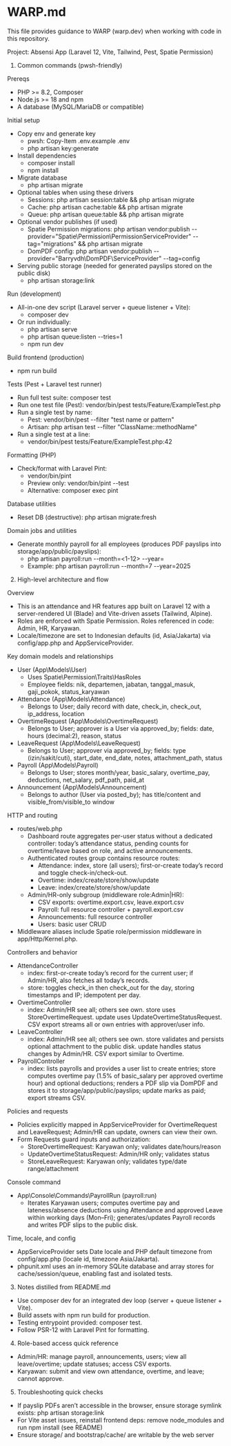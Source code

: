 # WARP.md

This file provides guidance to WARP (warp.dev) when working with code in this repository.

Project: Absensi App (Laravel 12, Vite, Tailwind, Pest, Spatie Permission)

1) Common commands (pwsh-friendly)

Prereqs
- PHP >= 8.2, Composer
- Node.js >= 18 and npm
- A database (MySQL/MariaDB or compatible)

Initial setup
- Copy env and generate key
  - pwsh: Copy-Item .env.example .env
  - php artisan key:generate
- Install dependencies
  - composer install
  - npm install
- Migrate database
  - php artisan migrate
- Optional tables when using these drivers
  - Sessions: php artisan session:table && php artisan migrate
  - Cache: php artisan cache:table && php artisan migrate
  - Queue: php artisan queue:table && php artisan migrate
- Optional vendor publishes (if used)
  - Spatie Permission migrations: php artisan vendor:publish --provider="Spatie\Permission\PermissionServiceProvider" --tag="migrations" && php artisan migrate
  - DomPDF config: php artisan vendor:publish --provider="Barryvdh\DomPDF\ServiceProvider" --tag=config
- Serving public storage (needed for generated payslips stored on the public disk)
  - php artisan storage:link

Run (development)
- All-in-one dev script (Laravel server + queue listener + Vite):
  - composer dev
- Or run individually:
  - php artisan serve
  - php artisan queue:listen --tries=1
  - npm run dev

Build frontend (production)
- npm run build

Tests (Pest + Laravel test runner)
- Run full test suite: composer test
- Run one test file (Pest): vendor/bin/pest tests/Feature/ExampleTest.php
- Run a single test by name:
  - Pest: vendor/bin/pest --filter "test name or pattern"
  - Artisan: php artisan test --filter "ClassName::methodName"
- Run a single test at a line:
  - vendor/bin/pest tests/Feature/ExampleTest.php:42

Formatting (PHP)
- Check/format with Laravel Pint:
  - vendor/bin/pint
  - Preview only: vendor/bin/pint --test
  - Alternative: composer exec pint

Database utilities
- Reset DB (destructive): php artisan migrate:fresh

Domain jobs and utilities
- Generate monthly payroll for all employees (produces PDF payslips into storage/app/public/payslips):
  - php artisan payroll:run --month=<1-12> --year=<YYYY>
  - Example: php artisan payroll:run --month=7 --year=2025

2) High-level architecture and flow

Overview
- This is an attendance and HR features app built on Laravel 12 with a server-rendered UI (Blade) and Vite-driven assets (Tailwind, Alpine).
- Roles are enforced with Spatie Permission. Roles referenced in code: Admin, HR, Karyawan.
- Locale/timezone are set to Indonesian defaults (id, Asia/Jakarta) via config/app.php and AppServiceProvider.

Key domain models and relationships
- User (App\Models\User)
  - Uses Spatie\Permission\Traits\HasRoles
  - Employee fields: nik, departemen, jabatan, tanggal_masuk, gaji_pokok, status_karyawan
- Attendance (App\Models\Attendance)
  - Belongs to User; daily record with date, check_in, check_out, ip_address, location
- OvertimeRequest (App\Models\OvertimeRequest)
  - Belongs to User; approver is a User via approved_by; fields: date, hours (decimal:2), reason, status
- LeaveRequest (App\Models\LeaveRequest)
  - Belongs to User; approver via approved_by; fields: type (izin/sakit/cuti), start_date, end_date, notes, attachment_path, status
- Payroll (App\Models\Payroll)
  - Belongs to User; stores month/year, basic_salary, overtime_pay, deductions, net_salary, pdf_path, paid_at
- Announcement (App\Models\Announcement)
  - Belongs to author (User via posted_by); has title/content and visible_from/visible_to window

HTTP and routing
- routes/web.php
  - Dashboard route aggregates per-user status without a dedicated controller: today’s attendance status, pending counts for overtime/leave based on role, and active announcements.
  - Authenticated routes group contains resource routes:
    - Attendance: index, store (all users); first-or-create today’s record and toggle check-in/check-out.
    - Overtime: index/create/store/show/update
    - Leave: index/create/store/show/update
  - Admin/HR-only subgroup (middleware role:Admin|HR):
    - CSV exports: overtime.export.csv, leave.export.csv
    - Payroll: full resource controller + payroll.export.csv
    - Announcements: full resource controller
    - Users: basic user CRUD
- Middleware aliases include Spatie role/permission middleware in app/Http/Kernel.php.

Controllers and behavior
- AttendanceController
  - index: first-or-create today’s record for the current user; if Admin/HR, also fetches all today’s records.
  - store: toggles check_in then check_out for the day, storing timestamps and IP; idempotent per day.
- OvertimeController
  - index: Admin/HR see all; others see own. store uses StoreOvertimeRequest. update uses UpdateOvertimeStatusRequest. CSV export streams all or own entries with approver/user info.
- LeaveController
  - index: Admin/HR see all; others see own. store validates and persists optional attachment to the public disk. update handles status changes by Admin/HR. CSV export similar to Overtime.
- PayrollController
  - index: lists payrolls and provides a user list to create entries; store computes overtime pay (1.5% of basic_salary per approved overtime hour) and optional deductions; renders a PDF slip via DomPDF and stores it to storage/app/public/payslips; update marks as paid; export streams CSV.

Policies and requests
- Policies explicitly mapped in AppServiceProvider for OvertimeRequest and LeaveRequest; Admin/HR can update, owners can view their own.
- Form Requests guard inputs and authorization:
  - StoreOvertimeRequest: Karyawan only; validates date/hours/reason
  - UpdateOvertimeStatusRequest: Admin/HR only; validates status
  - StoreLeaveRequest: Karyawan only; validates type/date range/attachment

Console command
- App\Console\Commands\PayrollRun (payroll:run)
  - Iterates Karyawan users; computes overtime pay and lateness/absence deductions using Attendance and approved Leave within working days (Mon–Fri); generates/updates Payroll records and writes PDF slips to the public disk.

Time, locale, and config
- AppServiceProvider sets Date locale and PHP default timezone from config/app.php (locale id, timezone Asia/Jakarta).
- phpunit.xml uses an in-memory SQLite database and array stores for cache/session/queue, enabling fast and isolated tests.

3) Notes distilled from README.md
- Use composer dev for an integrated dev loop (server + queue listener + Vite).
- Build assets with npm run build for production.
- Testing entrypoint provided: composer test.
- Follow PSR-12 with Laravel Pint for formatting.

4) Role-based access quick reference
- Admin/HR: manage payroll, announcements, users; view all leave/overtime; update statuses; access CSV exports.
- Karyawan: submit and view own attendance, overtime, and leave; cannot approve.

5) Troubleshooting quick checks
- If payslip PDFs aren’t accessible in the browser, ensure storage symlink exists: php artisan storage:link
- For Vite asset issues, reinstall frontend deps: remove node_modules and run npm install (see README)
- Ensure storage/ and bootstrap/cache/ are writable by the web server

